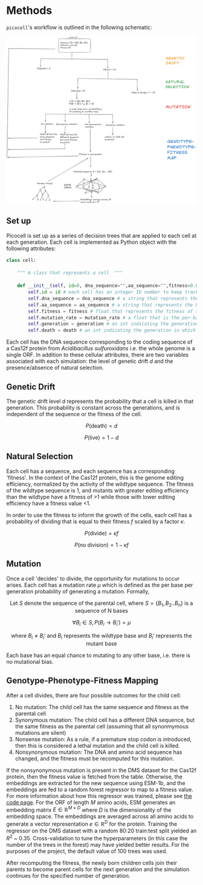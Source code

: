 # Methods

`picocell`'s workflow is outlined in the following schematic:

![methods](methods_overview.png)

## Set up

Picocell is set up as a series of decision trees that are applied to each cell at each generation. Each cell is implemented as Python object with the following attributes:

```python
class cell:

    """ A class that represents a cell  """

    def __init__(self, id=0, dna_sequence="",aa_sequence="",fitness=0.0,mutation_rate=0.0, generation=0, death=0):
        self.id = id # each cell has an integer ID number to keep track of it
        self.dna_sequence = dna_sequence # a string that represents the DNA sequence
        self.aa_sequence = aa_sequence # a string that represents the DNA sequence
        self.fitness = fitness # float that represents the fitness of the cell, based on its sequence
        self.mutation_rate = mutation_rate # a float that is the per-base per-generation mutation rate
        self.generation = generation # an int indicating the generation in which the cell is born
        self.death = death # an int indicating the generation in which the cell dies
```
Each cell has the DNA sequence corresponding to the coding sequence of a Cas12f protein from _Acidibacillus sulfuroxidans_ i.e. the whole genome is a single ORF. In addition to these cellular attributes, there are two variables associated with each simulation: the level of genetic drift $d$ and the presence/absence of natural selection. 

## Genetic Drift

The genetic drift level $d$ represents the probability that a cell is killed in that generation. This probability is constant across the generations, and is independent of the sequence or the fitness of the cell.

$$P(\text{death}) = d$$

$$P(\text{live}) = 1-d$$

## Natural Selection

Each cell has a sequence, and each sequence has a corresponding 'fitness'. In the context of the Cas12f protein, this is the genome editing efficiency, normalized by the activity of the wildtype sequence. The fitness of the wildtype sequence is 1, and mutants with greater editing efficiency than the wildtype have a fitness of >1 while those with lower editing efficiency have a fitness value <1. 

In order to use the fitness to inform the growth of the cells, each cell has a probability of dividing that is equal to their fitness $f$ scaled by a factor $\kappa$.

$$P(\text{divide}) = \kappa f$$

$$P(\text{no division}) = 1 - \kappa f$$

## Mutation

Once a cell 'decides' to divide, the opportunity for mutations to occur arises. Each cell has a mutation rate $\mu$ which is defined as the per base per generation probability of generating a mutation. Formally,

$$ \text{Let } S \text{ denote the sequence of the parental cell, where } S=\{B_1,B_2..B_n\} \text{ is a sequence of N bases}$$

$$ \forall B_i \in S, P(B_i\rightarrow B_i')=\mu $$

$$ \text{where } B_i \neq B_i' \text{ and } B_i \text{ represents the wildtype base and } B_i' \text{ represents the mutant base}$$

Each base has an equal chance to mutating to any other base, i.e. there is no mutational bias.

## Genotype-Phenotype-Fitness Mapping

After a cell divides, there are four possible outcomes for the child cell:

1. No mutation: The child cell has the same sequence and fitness as the parental cell
2. Synonymous mutation: The child cell has a different DNA sequence, but the same fitness as the parental cell (assuming that all synonmymous mutations are silent)
3. Nonsense mutation: As a rule, if a premature stop codon is introduced, then this is considered a lethal mutation and the child cell is killed.
4. Nonsynonymous mutation: The DNA and amino acid sequence has changed, and the fitness must be recomputed for this mutation.

If the nonsynonymous mutation is present in the DMS dataset for the Cas12f protein, then the fitness value is fetched from the table. Otherwise, the embeddings are extracted for the new sequence using ESM-1b, and the embeddings are fed to a random forest regressor to map to a fitness value. For more information about how this regressor was trained, please see [the code page](code.md). For the ORF of length $M$ amino acids, ESM generates an embedding matrix $E \in \mathbb{R}^{M \times D}$ where $D$ is the dimensionality of the embedding space. The embeddings are averaged across all amino acids to generate a vector representation $e \in \mathbb{R}^{D}$ for the protein. Training the regressor on the DMS dataset with a random 80:20 train:test split yielded an $R^2$ ~ $0.35$. Cross-validation to tune the hyperparameters (in this case the number of the trees in the forest) may have yielded better results. For the purposes of the project, the default value of 100 trees was used.

After recomputing the fitness, the newly born children cells join their parents to become parent cells for the next generation and the simulation continues for the specified number of generation.

